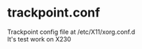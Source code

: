 trackpoint.conf
====================

Trackpoint config file at /etc/X11/xorg.conf.d  
It's test work on X230


